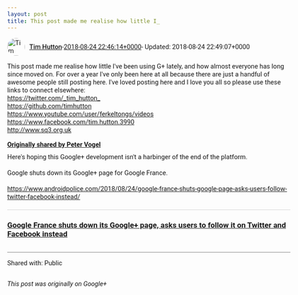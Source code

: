 ```yaml
---
layout: post
title: This post made me realise how little I_
---
```


<html><head><meta charset="utf-8"><title>This post made me realise how little I&amp;#39;ve been using G+ lately, and how a...</title><style>body {font: 11pt Roboto, Arial, sans-serif; max-width: 640px; margin: 24px;}.author-photo {border-radius: 50%; margin-right: 10px; width: 40px;}.author {font-weight: 500;}.main-content {margin: 15px 0 15px;}.post-title {font-weight: bold;}.location {display: block; margin-top: 15px;}.location img {float: left; margin-right: 5px; width: 20px;}.media-link {display: inline-block; max-width: 100%; vertical-align: top;}.media-link p {margin-top: 5px; max-height: 4em; overflow: scroll;}.media {max-height: 100vh; max-width: 100%;}.video-placeholder {background: black; display: flex; height: 300px; max-width: 100%; width: 640px;}.play-icon {border-bottom: 30px solid transparent; border-left: 50px solid white; border-top: 30px solid transparent; color: white; margin: auto;}.album {max-height: 800px; overflow: scroll; width: calc(100vw - 48px);}.album .media-link {margin-right: 5px; max-width: 250px;}.album .media {max-height: 250px;}.link-embed {border-top: 1px solid lightgrey; display: block; margin-top: 20px;}.link-embed img {max-width: 100%;}.inline-link-embed {display: block;}.inline-link-embed img {vertical-align: middle;}.link-title {display: inline-block; font-size: medium; font-weight: 300; padding-left: 1em;}.reshare-attribution {display: block; font-weight: bold; margin-bottom: 10px;}.poll-image {margin-bottom: 5px; max-height: 300px; max-width: 500px;}.poll-choice {align-items: center; display: flex; margin-bottom: 5px; max-width: 500px;}.poll-choice-percentage {background-color: lightblue; height: 100%; left: 0; position: absolute; z-index: -1;}.poll-choice-selected {margin-right: 5px;}.poll-choice-results {border: 1px solid lightgray; border-radius: 5px; display: flex; line-height: 40px; overflow: hidden; padding: 0 8px; position: relative;}.poll-choice-results, .poll-choice-description {flex-grow: 1; margin-right: 10px;}.poll-choice-image {width: 100%;}.poll-choice-image, .poll-choice-image img {max-height: 40px; max-width: 100px;}.poll-choice-votes {max-height: 100px; overflow: auto;}.plus-entity-embed {color: black; display: block; text-decoration: none;}.plus-entity-embed-cover-photo {max-height: 300px; max-width: 100%;}.plus-entity-embed-info {padding: 0 1em 1em;}.plus-entity-embed-info h2 {font-weight: 500; margin: 10px 0;}.plus-entity-embed-info p {font-size: small; margin: 0;}.collection-owner-avatar {border-radius: 50%; border: 2px solid white; height: 40px; margin-top: -22px;}.visibility {padding: 1em 0; border-top: 1px solid grey;}.post-activity {padding: 1em 0; border-top: 1px solid grey;}.comments {border-top: 1px solid gray; padding-top: 1em;}.comment + .comment {margin-top: 1em;}.comment .media-link, .comment .inline-link-embed {margin-top: 5px;}</style></head><body><div style="margin-bottom:1em;"><div style="display:flex; align-items:center"><img class="author-photo" src="https://lh4.googleusercontent.com/-epo4ZZKNqEw/AAAAAAAAAAI/AAAAAAAAVSU/qu3LpcHEnoQ/s64-c/photo.jpg" alt="Tim Hutton"><a href="https://plus.google.com/+TimHutton" target="_blank" class="author">Tim Hutton</a> - <a target="_blank" href="https://plus.google.com/+TimHutton/posts/YDVYWZQTNHX">2018-08-24 22:46:14+0000</a><span> - Updated: 2018-08-24 22:49:07+0000</span></div><div class="main-content">This post made me realise how little I&#39;ve been using G+ lately, and how almost everyone has long since moved on. For over a year I&#39;ve only been here at all because there are just a handful of awesome people still posting here. I&#39;ve loved posting here and I love you all so please use these links to connect elsewhere:<br><a rel="nofollow" target="_blank" href="https://twitter.com/_tim_hutton_" class="ot-anchor bidi_isolate" jslog="10929; track:click" dir="ltr">https://twitter.com/_tim_hutton_</a><br><a rel="nofollow" target="_blank" href="https://github.com/timhutton" class="ot-anchor bidi_isolate" jslog="10929; track:click" dir="ltr">https://github.com/timhutton</a><br><a rel="nofollow" target="_blank" href="https://www.youtube.com/user/ferkeltongs/videos" class="ot-anchor bidi_isolate" jslog="10929; track:click" dir="ltr">https://www.youtube.com/user/ferkeltongs/videos</a><br><a rel="nofollow" target="_blank" href="https://www.facebook.com/tim.hutton.3990" class="ot-anchor bidi_isolate" jslog="10929; track:click" dir="ltr">https://www.facebook.com/tim.hutton.3990</a><br><a rel="nofollow" target="_blank" href="http://www.sq3.org.uk" class="ot-anchor bidi_isolate" jslog="10929; track:click" dir="ltr">http://www.sq3.org.uk</a></div><div><a target="_blank" href="https://plus.google.com/105201176373156907412/posts/1qNegXBjRFg" class="reshare-attribution">Originally shared by Peter Vogel</a>Here&#39;s hoping this Google+ development isn&#39;t a harbinger of the end of the platform.<br><br>Google shuts down its Google+ page for Google France.<br><br><a rel="nofollow" target="_blank" href="https://www.androidpolice.com/2018/08/24/google-france-shuts-google-page-asks-users-follow-twitter-facebook-instead/" class="ot-anchor bidi_isolate" jslog="10929; track:click" dir="ltr">https://www.androidpolice.com/2018/08/24/google-france-shuts-google-page-asks-users-follow-twitter-facebook-instead/</a> <a href="https://www.androidpolice.com/2018/08/24/google-france-shuts-google-page-asks-users-follow-twitter-facebook-instead/" target="_blank" class="link-embed"><h3>Google France shuts down its Google+ page, asks users to follow it on Twitter and Facebook instead</h3><img src="https://www.androidpolice.com/wp-content/uploads/2018/08/googleplusfrancerip-728x498.png" alt=""></a></div></div><div class="visibility">Shared with: Public</div></body></html>

<i>This post was originally on Google+</i>